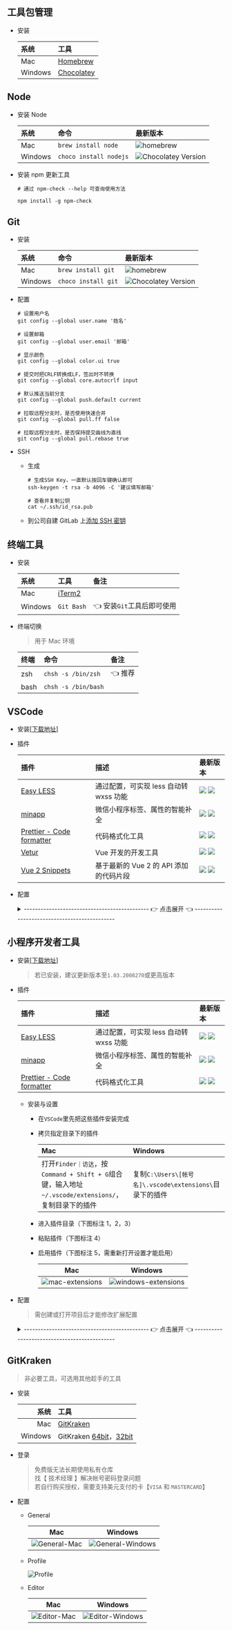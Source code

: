 ## 工具包管理

- 安装

  | 系统    | 工具                                     |
  | :------ | :--------------------------------------- |
  | Mac     | [Homebrew](https://brew.sh)              |
  | Windows | [Chocolatey](https://www.chocolatey.org) |

## Node

- 安装 Node

  | 系统    | 命令                   | 最新版本                                                          |
  | :------ | :--------------------- | :---------------------------------------------------------------- |
  | Mac     | `brew install node`    | ![homebrew](https://img.shields.io/homebrew/v/node)               |
  | Windows | `choco install nodejs` | ![Chocolatey Version](https://img.shields.io/chocolatey/v/nodejs) |

- 安装 npm 更新工具

  ```shell
  # 通过 npm-check --help 可查询使用方法

  npm install -g npm-check
  ```

## Git

- 安装

  | 系统    | 命令                | 最新版本                                                       |
  | :------ | :------------------ | :------------------------------------------------------------- |
  | Mac     | `brew install git`  | ![homebrew](https://img.shields.io/homebrew/v/git)             |
  | Windows | `choco install git` | ![Chocolatey Version](https://img.shields.io/chocolatey/v/git) |

- 配置

  ```shell
  # 设置用户名
  git config --global user.name '姓名'

  # 设置邮箱
  git config --global user.email '邮箱'

  # 显示颜色
  git config --global color.ui true

  # 提交时把CRLF转换成LF，签出时不转换
  git config --global core.autocrlf input

  # 默认推送当前分支
  git config --global push.default current

  # 拉取远程分支时，是否使用快速合并
  git config --global pull.ff false

  # 拉取远程分支时，是否保持提交曲线为直线
  git config --global pull.rebase true
  ```

- SSH

  - 生成

    ```shell
    # 生成SSH Key，一直默认按回车键确认即可
    ssh-keygen -t rsa -b 4096 -C '建议填写邮箱'

    # 查看并复制公钥
    cat ~/.ssh/id_rsa.pub
    ```

  - 到公司自建 GitLab 上[添加 SSH 密钥](https://gitlab.healthan.net/profile/keys)

## 终端工具

- 安装

  | 系统    | 工具                             | 备注                       |
  | :------ | :------------------------------- | :------------------------- |
  | Mac     | [iTerm2](https://www.iterm2.com) |                            |
  | Windows | `Git Bash`                       | 👈 安装`Git`工具后即可使用 |

- 终端切换

  > 用于 Mac 环境

  | 终端 | 命令                | 备注    |
  | :--- | :------------------ | :------ |
  | zsh  | `chsh -s /bin/zsh`  | 👈 推荐 |
  | bash | `chsh -s /bin/bash` |         |

## VSCode

- 安装[[下载地址](https://code.visualstudio.com/Download)]

- 插件

  | 插件                                                                                                    | 描述                                   | 最新版本                                                                                                                                                                                                                                                                                                                   |
  | :------------------------------------------------------------------------------------------------------ | :------------------------------------- | :------------------------------------------------------------------------------------------------------------------------------------------------------------------------------------------------------------------------------------------------------------------------------------------------------------------------- |
  | [Easy LESS](https://marketplace.visualstudio.com/items?itemName=mrcrowl.easy-less)                      | 通过配置，可实现 less 自动转 wxss 功能 | [![](https://vsmarketplacebadge.apphb.com/version/mrcrowl.easy-less.svg)](https://marketplace.visualstudio.com/items?itemName=mrcrowl.easy-less) [![](https://vsmarketplacebadge.apphb.com/installs/mrcrowl.easy-less.svg)](https://marketplace.visualstudio.com/items?itemName=mrcrowl.easy-less)                         |
  | [minapp](https://marketplace.visualstudio.com/items?itemName=qiu8310.minapp-vscode)                     | 微信小程序标签、属性的智能补全         | [![](https://vsmarketplacebadge.apphb.com/version/qiu8310.minapp-vscode.svg)](https://marketplace.visualstudio.com/items?itemName=qiu8310.minapp-vscode) [![](https://vsmarketplacebadge.apphb.com/installs/qiu8310.minapp-vscode.svg)](https://marketplace.visualstudio.com/items?itemName=qiu8310.minapp-vscode)         |
  | [Prettier - Code formatter](https://marketplace.visualstudio.com/items?itemName=esbenp.prettier-vscode) | 代码格式化工具                         | [![](https://vsmarketplacebadge.apphb.com/version/esbenp.prettier-vscode.svg)](https://marketplace.visualstudio.com/items?itemName=esbenp.prettier-vscode) [![](https://vsmarketplacebadge.apphb.com/installs/esbenp.prettier-vscode.svg)](https://marketplace.visualstudio.com/items?itemName=esbenp.prettier-vscode)     |
  | [Vetur](https://marketplace.visualstudio.com/items?itemName=octref.vetur)                               | Vue 开发的开发工具                     | [![](https://vsmarketplacebadge.apphb.com/version/octref.vetur.svg)](https://marketplace.visualstudio.com/items?itemName=octref.vetur) [![](https://vsmarketplacebadge.apphb.com/installs/octref.vetur.svg)](https://marketplace.visualstudio.com/items?itemName=octref.vetur)                                             |
  | [Vue 2 Snippets](https://marketplace.visualstudio.com/items?itemName=hollowtree.vue-snippets)           | 基于最新的 Vue 2 的 API 添加的代码片段 | [![](https://vsmarketplacebadge.apphb.com/version/hollowtree.vue-snippets.svg)](https://marketplace.visualstudio.com/items?itemName=hollowtree.vue-snippets) [![](https://vsmarketplacebadge.apphb.com/installs/hollowtree.vue-snippets.svg)](https://marketplace.visualstudio.com/items?itemName=hollowtree.vue-snippets) |

- 配置
  <details>
  <summary>--------------------------------------------- 👉 点击展开 👈 ---------------------------------------------</summary>

  ```json
  {
    "editor.formatOnSave": true,
    "editor.stablePeek": true,
    "editor.tabCompletion": "on",
    "editor.tabSize": 2,
    "editor.wordWrapColumn": 120,
    "editor.minimap.enabled": false,
    "explorer.openEditors.visible": 0,
    "search.exclude": {
      "**/dist": true,
      "**/miniprogram_npm": true
    },
    "files.watcherExclude": {
      "**/dist/**": true,
      "**/miniprogram_npm/**": true
    },
    "files.associations": {
      "*.cjson": "jsonc",
      "*.wxs": "javascript",
      "*.wxss": "css",
      "*.acss": "css",
      "*.axml": "wxml",
      "*.wpy": "vue"
    },
    "emmet.includeLanguages": {
      "wxml": "html"
    },
    "[wxml]": {
      "editor.defaultFormatter": "qiu8310.minapp-vscode"
    },
    "[axml]": {
      "editor.defaultFormatter": "qiu8310.minapp-vscode"
    },
    "[css]": {
      "editor.defaultFormatter": "esbenp.prettier-vscode"
    },
    "[less]": {
      "editor.defaultFormatter": "esbenp.prettier-vscode"
    },
    "[javascript]": {
      "editor.defaultFormatter": "esbenp.prettier-vscode"
    },
    "[json]": {
      "editor.defaultFormatter": "esbenp.prettier-vscode"
    },
    "editor.defaultFormatter": "esbenp.prettier-vscode",
    "minapp-vscode.wxmlFormatter": "prettyHtml",
    "minapp-vscode.formatMaxLineCharacters": 120,
    "minapp-vscode.disableAutoConfig": true,
    "minapp-vscode.showSuggestionOnEnter": true,
    "minapp-vscode.prettier": {
      "printWidth": 120,
      "semi": false,
      "singleQuote": true,
      "trailingComma": "none"
    },
    "minapp-vscode.prettyHtml": {
      "printWidth": 120,
      "usePrettier": false,
      "sortAttributes": true
    },
    "prettier.printWidth": 120,
    "prettier.singleQuote": true,
    "prettier.semi": false,
    "prettier.trailingComma": "none",
    "less.compile": {
      "outExt": ".wxss"
    }
  }
  ```

  </details>

## 小程序开发者工具

- 安装[[下载地址](https://developers.weixin.qq.com/miniprogram/dev/devtools/download.html)]

  > 若已安装，建议更新版本至`1.03.2008270`或更高版本

- 插件

  | 插件                                                                                                    | 描述                                   | 最新版本                                                                                                                                                                                                                                                                                                               |
  | :------------------------------------------------------------------------------------------------------ | :------------------------------------- | :--------------------------------------------------------------------------------------------------------------------------------------------------------------------------------------------------------------------------------------------------------------------------------------------------------------------- |
  | [Easy LESS](https://marketplace.visualstudio.com/items?itemName=mrcrowl.easy-less)                      | 通过配置，可实现 less 自动转 wxss 功能 | [![](https://vsmarketplacebadge.apphb.com/version/mrcrowl.easy-less.svg)](https://marketplace.visualstudio.com/items?itemName=mrcrowl.easy-less) [![](https://vsmarketplacebadge.apphb.com/installs/mrcrowl.easy-less.svg)](https://marketplace.visualstudio.com/items?itemName=mrcrowl.easy-less)                     |
  | [minapp](https://marketplace.visualstudio.com/items?itemName=qiu8310.minapp-vscode)                     | 微信小程序标签、属性的智能补全         | [![](https://vsmarketplacebadge.apphb.com/version/qiu8310.minapp-vscode.svg)](https://marketplace.visualstudio.com/items?itemName=qiu8310.minapp-vscode) [![](https://vsmarketplacebadge.apphb.com/installs/qiu8310.minapp-vscode.svg)](https://marketplace.visualstudio.com/items?itemName=qiu8310.minapp-vscode)     |
  | [Prettier - Code formatter](https://marketplace.visualstudio.com/items?itemName=esbenp.prettier-vscode) | 代码格式化工具                         | [![](https://vsmarketplacebadge.apphb.com/version/esbenp.prettier-vscode.svg)](https://marketplace.visualstudio.com/items?itemName=esbenp.prettier-vscode) [![](https://vsmarketplacebadge.apphb.com/installs/esbenp.prettier-vscode.svg)](https://marketplace.visualstudio.com/items?itemName=esbenp.prettier-vscode) |

  - 安装与设置

    - 在`VSCode`里先把这些插件安装完成
    - 拷贝指定目录下的插件

      | Mac                                                                                                  | Windows                                                 |
      | :--------------------------------------------------------------------------------------------------- | :------------------------------------------------------ |
      | 打开`Finder｜访达`，按`Command + Shift + G`组合键，输入地址`~/.vscode/extensions/`，复制目录下的插件 | 复制`C:\Users\[帐号名]\.vscode\extensions\`目录下的插件 |

    - 进入插件目录（下图标注 1，2，3）
    - 粘贴插件（下图标注 4）
    - 启用插件（下图标注 5，需重新打开设置才能启用）

      | Mac                                                       | Windows                                                           |
      | --------------------------------------------------------- | ----------------------------------------------------------------- |
      | ![mac-extensions](img/wechat-devtools-extensions-mac.jpg) | ![windows-extensions](img/wechat-devtools-extensions-windows.jpg) |

- 配置

  > 需创建或打开项目后才能修改扩展配置

  <details>
  <summary>--------------------------------------------- 👉 点击展开 👈 ---------------------------------------------</summary>

  ```json
  {
    "editor.formatOnSave": true,
    "editor.stablePeek": true,
    "editor.tabCompletion": "on",
    "editor.tabSize": 2,
    "editor.wordWrapColumn": 120,
    "editor.minimap.enabled": false,
    "editor.defaultFormatter": "esbenp.prettier-vscode",
    "editor.fontSize": 12,
    "editor.lineHeight": 0,
    "editor.wordWrap": "off",
    "editor.insertSpaces": true,
    "explorer.openEditors.visible": 0,
    "workbench.editor.enablePreview": true,
    "workbench.editor.enablePreviewFromQuickOpen": true,
    "workbench.editor.showTabs": true,
    "search.exclude": {
      "**/dist": true,
      "**/miniprogram_npm": true
    },
    "files.watcherExclude": {
      "**/dist/**": true,
      "**/miniprogram_npm/**": true
    },
    "files.associations": {
      "*.cjson": "jsonc",
      "*.wxs": "javascript",
      "*.wxss": "css"
    },
    "[wxml]": {
      "editor.defaultFormatter": "qiu8310.minapp-vscode"
    },
    "[css]": {
      "editor.defaultFormatter": "esbenp.prettier-vscode"
    },
    "[less]": {
      "editor.defaultFormatter": "esbenp.prettier-vscode"
    },
    "[javascript]": {
      "editor.defaultFormatter": "esbenp.prettier-vscode"
    },
    "[json]": {
      "editor.defaultFormatter": "esbenp.prettier-vscode"
    },
    "javascript.updateImportsOnFileMove.enabled": "always",
    "minapp-vscode.wxmlFormatter": "prettyHtml",
    "minapp-vscode.formatMaxLineCharacters": 120,
    "minapp-vscode.disableAutoConfig": true,
    "minapp-vscode.showSuggestionOnEnter": true,
    "minapp-vscode.prettier": {
      "printWidth": 120,
      "semi": false,
      "singleQuote": true,
      "trailingComma": "none"
    },
    "minapp-vscode.prettyHtml": {
      "printWidth": 120,
      "usePrettier": false,
      "sortAttributes": true
    },
    "prettier.printWidth": 120,
    "prettier.singleQuote": true,
    "prettier.semi": false,
    "prettier.trailingComma": "none",
    "less.compile": {
      "outExt": ".wxss"
    }
  }
  ```

  </details>

## GitKraken

> 非必要工具，可选用其他趁手的工具

- 安装

  |    系统 | 工具                                                                                                                                       |
  | ------: | :----------------------------------------------------------------------------------------------------------------------------------------- |
  |     Mac | [GitKraken](https://release.gitkraken.com/darwin/installGitKraken.dmg)                                                                     |
  | Windows | GitKraken [64bit](https://release.gitkraken.com/win64/GitKrakenSetup.exe)，[32bit](https://release.gitkraken.com/win32/GitKrakenSetup.exe) |

- 登录

  > 免费版无法长期使用私有仓库  
  > 找【 技术经理 】解决帐号密码登录问题  
  > 若自行购买授权，需要支持美元支付的卡【`VISA` 和 `MASTERCARD`】

- 配置

  - General

    |                      Mac                      |                        Windows                        |
    | :-------------------------------------------: | :---------------------------------------------------: |
    | ![General-Mac](img/gitkraken-general-mac.jpg) | ![General-Windows](img/gitkraken-general-windows.jpg) |

  - Profile

    ![Profile](img/gitkraken-profile.jpg)

  - Editor

    |                     Mac                     |                       Windows                       |
    | :-----------------------------------------: | :-------------------------------------------------: |
    | ![Editor-Mac](img/gitkraken-editor-mac.jpg) | ![Editor-Windows](img/gitkraken-editor-windows.jpg) |
